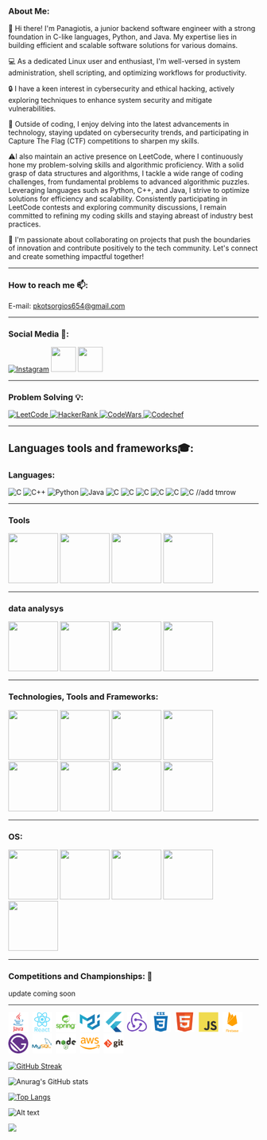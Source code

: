 
### About Me:




👋 Hi there! I'm Panagiotis, a junior backend software engineer with a strong foundation in C-like languages, 
Python, and Java. My expertise lies in building efficient and scalable software solutions for various domains.

💻 As a dedicated Linux user and enthusiast, I'm well-versed in system administration,
shell scripting, and optimizing workflows for productivity.

🔒 I have a keen interest in cybersecurity and ethical hacking, 
actively exploring techniques to enhance system security and mitigate vulnerabilities.

🚀 Outside of coding, I enjoy delving into the latest advancements in technology, staying updated on cybersecurity trends,
and participating in Capture The Flag (CTF) competitions to sharpen my skills.

⚠️I also maintain an active presence on LeetCode, where I continuously hone my problem-solving skills and algorithmic proficiency.
With a solid grasp of data structures and algorithms, I tackle a wide range of coding challenges, from fundamental problems to advanced algorithmic puzzles. 
Leveraging languages such as Python, C++, and Java, I strive to optimize solutions for efficiency and scalability. 
Consistently participating in LeetCode contests and exploring community discussions, I remain committed to refining my coding skills and staying abreast of industry best practices. 

🌟 I'm passionate about collaborating on projects that push the boundaries of innovation and contribute positively to the tech community.
Let's connect and create something impactful together!


---




### How to reach me 📫:




E-mail: pkotsorgios654@gmail.com



---



<h3>Social Media 📡:</h3>




[![Instagram](https://github.com/PanagiotisKots/Personal/blob/main/insta.svg)](https://www.instagram.com/panagiotis_ko_?igsh=MwpzeW96Y25jbXBkNA==)   [<img src="https://github.com/PanagiotisKots/Personal/blob/main/youtube-svgrepo-com.svg" width="50" height="50">](https://www.youtube.com/channel/UCI1xEf0nqYKSUW0RldEkw9Q)    [<img src="https://github.com/PanagiotisKots/Personal/blob/main/linkedin.svg" width="50" height="50">](https://www.linkedin.com/in/panagiotis-kotsorgios-019ab9303/)  


---



<h3>Problem Solving 💡:</h3>




<a href="https://leetcode.com/Panagiotis_Kotsorgios/">
  <img src="https://github.com/PanagiotisKots/Personal/blob/main/leet.svg" alt="LeetCode" width="50" height="50">
</a>

<a href="https://www.hackerrank.com/profile/pkotsorgios654">
  <img src="https://github.com/PanagiotisKots/Personal/blob/main/hackerrank.svg" alt="HackerRank" width="50" height="50">
</a>


<a href="https://www.codewars.com/users/Panagiotis_Kotsorgios">
  <img src="https://github.com/PanagiotisKots/Personal/blob/main/codewars-svgrepo-com.svg" alt="CodeWars" width="50" height="50">
</a>



<a href="https://www.codechef.com/users/pkotsorgios654">
  <img src="https://github.com/PanagiotisKots/Personal/blob/main/codechef.svg" alt="Codechef" width="50" height="50">
</a>



---

<h2>Languages tools and frameworks🎓:</h2>




<h3>Languages:</h3>

<img src="https://github.com/PanagiotisKots/Personal/raw/main/c.svg" alt="C" width="70" height="70">    <img src="https://github.com/PanagiotisKots/Personal/raw/main/cpp.svg" alt="C++" width="70" height="70">    <img src="https://github.com/PanagiotisKots/Personal/raw/main/python.svg" alt="Python" width="75" height="75">    <img src="https://github.com/PanagiotisKots/Personal/raw/main/java.svg" alt="Java" width="80" height="80">     <img src="https://github.com/PanagiotisKots/Personal/blob/main/mysql-logo-svgrepo-com.svg" alt="C" width="70" height="70">    <img src="https://github.com/PanagiotisKots/Personal/blob/main/html.svg" alt="C" width="70" height="70">    <img src="https://github.com/PanagiotisKots/Personal/blob/main/css.svg" alt="C" width="70" height="70">      <img src="https://github.com/PanagiotisKots/Personal/blob/main/javascript-1.svg" alt="C" width="70" height="70">      <img src="https://github.com/PanagiotisKots/Personal/blob/main/Pascal%20(PASC).svg" alt="C" width="70" height="70">     <img src="https://github.com/PanagiotisKots/Personal/blob/main/arduino.svg" alt="C" width="70" height="70">   //add tmrow


---



<h3>Tools</h3>

<img src="https://github.com/PanagiotisKots/Personal/blob/main/vscode.svg" width="100" height="100">     <img src="https://github.com/PanagiotisKots/Personal/blob/main/intelli.svg" width="100" height="100">     <img src="https://github.com/PanagiotisKots/Personal/blob/main/dev.webp" width="100" height="100">     <img src="https://github.com/PanagiotisKots/Personal/blob/main/git.png" width="100" height="100">


---



### data analysys 




<img src="https://github.com/PanagiotisKots/Personal/blob/main/node.svg" width="100" height="100">     <img src="https://github.com/PanagiotisKots/Personal/blob/main/mysql-logo-svgrepo-com.svg" width="100" height="100">     <img src="https://github.com/PanagiotisKots/Personal/blob/main/sqllite.svg" width="100" height="100">          <img src="https://github.com/PanagiotisKots/Personal/blob/main/postgres.png" width="100" height="100"> 


---



<h3>Technologies, Tools and Frameworks:</h3>

<img src="https://github.com/PanagiotisKots/Personal/blob/main/boost.png" width="100" height="100">      <img src="https://github.com/PanagiotisKots/Personal/blob/main/django.jpg" width="100" height="100">      <img src="https://github.com/PanagiotisKots/Personal/blob/main/flask.png" width="100" height="100">      <img src="https://github.com/PanagiotisKots/Personal/blob/main/opencv.webp" width="100" height="100">       <img src="https://github.com/PanagiotisKots/Personal/blob/main/openssl.png" width="100" height="100">       <img src="https://github.com/PanagiotisKots/Personal/blob/main/pytorch.png" width="100" height="100">        <img src="https://github.com/PanagiotisKots/Personal/blob/main/qt.png" width="100" height="100">       <img src="https://github.com/PanagiotisKots/Personal/blob/main/virtualbox.jpg" width="100" height="100">   



---



<h3>OS:</h3>




 <img src="https://github.com/PanagiotisKots/Personal/blob/main/arch.svg" width="100" height="100">       <img src="https://github.com/PanagiotisKots/Personal/blob/main/kali.svg" width="100" height="100">        <img src="https://github.com/PanagiotisKots/Personal/blob/main/ubuntu.svg" width="100" height="100">        <img src="https://github.com/PanagiotisKots/Personal/blob/main/linux.svg" width="100" height="100">        <img src="https://github.com/PanagiotisKots/Personal/blob/main/windows.svg" width="100" height="100">   




---




<h3>Competitions and Championships: 🥇</h3>

update coming soon


---



<div>
  <img src="https://github.com/devicons/devicon/blob/master/icons/java/java-original-wordmark.svg" title="Java" alt="Java" width="40" height="40"/>&nbsp;
  <img src="https://github.com/devicons/devicon/blob/master/icons/react/react-original-wordmark.svg" title="React" alt="React" width="40" height="40"/>&nbsp;
  <img src="https://github.com/devicons/devicon/blob/master/icons/spring/spring-original-wordmark.svg" title="Spring" alt="Spring" width="40" height="40"/>&nbsp;
  <img src="https://github.com/devicons/devicon/blob/master/icons/materialui/materialui-original.svg" title="Material UI" alt="Material UI" width="40" height="40"/>&nbsp;
  <img src="https://github.com/devicons/devicon/blob/master/icons/flutter/flutter-original.svg" title="Flutter" alt="Flutter" width="40" height="40"/>&nbsp;
  <img src="https://github.com/devicons/devicon/blob/master/icons/redux/redux-original.svg" title="Redux" alt="Redux " width="40" height="40"/>&nbsp;
  <img src="https://github.com/devicons/devicon/blob/master/icons/css3/css3-plain-wordmark.svg"  title="CSS3" alt="CSS" width="40" height="40"/>&nbsp;
  <img src="https://github.com/devicons/devicon/blob/master/icons/html5/html5-original.svg" title="HTML5" alt="HTML" width="40" height="40"/>&nbsp;
  <img src="https://github.com/devicons/devicon/blob/master/icons/javascript/javascript-original.svg" title="JavaScript" alt="JavaScript" width="40" height="40"/>&nbsp;
  <img src="https://github.com/devicons/devicon/blob/master/icons/firebase/firebase-plain-wordmark.svg" title="Firebase" alt="Firebase" width="40" height="40"/>&nbsp;
  <img src="https://github.com/devicons/devicon/blob/master/icons/gatsby/gatsby-original.svg" title="Gatsby"  alt="Gatsby" width="40" height="40"/>&nbsp;
  <img src="https://github.com/devicons/devicon/blob/master/icons/mysql/mysql-original-wordmark.svg" title="MySQL"  alt="MySQL" width="40" height="40"/>&nbsp;
  <img src="https://github.com/devicons/devicon/blob/master/icons/nodejs/nodejs-original-wordmark.svg" title="NodeJS" alt="NodeJS" width="40" height="40"/>&nbsp;
  <img src="https://github.com/devicons/devicon/blob/master/icons/amazonwebservices/amazonwebservices-plain-wordmark.svg" title="AWS" alt="AWS" width="40" height="40"/>&nbsp;
  <img src="https://github.com/devicons/devicon/blob/master/icons/git/git-original-wordmark.svg" title="Git" **alt="Git" width="40" height="40"/>
</div>




[![GitHub Streak](https://streak-stats.demolab.com/?user=PanagiotisKots&theme=dark&background=000000)](https://git.io/streak-stats)




![Anurag's GitHub stats](https://github-readme-stats.vercel.app/api?username=PanagiotisKots&show_icons=true&theme=radical)


[![Top Langs](https://github-readme-stats.vercel.app/api/top-langs/?username=PanagiotisKots&layout=compact&theme=vision-friendly-dark)](https://github.com/anuraghazra/github-readme-stats)



![Alt text](https://github.com/PanagiotisKots/Personal/blob/main/snake.svg)

  

![](https://komarev.com/ghpvc/?username=PanagiotisKots&color=red&style=for-the-badge)









